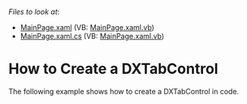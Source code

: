 <!-- default file list -->
*Files to look at*:

* [MainPage.xaml](./CS/TabControl_CreatingManually/MainPage.xaml) (VB: [MainPage.xaml.vb](./VB/TabControl_CreatingManually/MainPage.xaml.vb))
* [MainPage.xaml.cs](./CS/TabControl_CreatingManually/MainPage.xaml.cs) (VB: [MainPage.xaml.vb](./VB/TabControl_CreatingManually/MainPage.xaml.vb))
<!-- default file list end -->
# How to Create a DXTabControl


<p>The following example shows how to create a DXTabControl in code.</p>

<br/>


